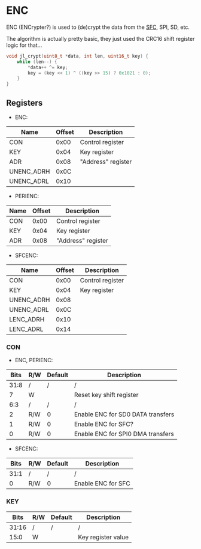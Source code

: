 # ENC

ENC (ENCrypter?) is used to (de)crypt the data from the [SFC](sfc.md), SPI, SD, etc.

The algorithm is actually pretty basic, they just used the CRC16 shift register logic for that...

```c
void jl_crypt(uint8_t *data, int len, uint16_t key) {
    while (len--) {
        *data++ ^= key;
        key = (key << 1) ^ ((key >> 15) ? 0x1021 : 0);
    }
}
```

## Registers

- ENC:

| Name       | Offset | Description        |
|------------|--------|--------------------|
| CON        | 0x00   | Control register   |
| KEY        | 0x04   | Key register       |
| ADR        | 0x08   | "Address" register |
| UNENC_ADRH | 0x0C   |                    |
| UNENC_ADRL | 0x10   |                    |

- PERIENC:

| Name     | Offset | Description        |
|----------|--------|--------------------|
| CON      | 0x00   | Control register   |
| KEY      | 0x04   | Key register       |
| ADR      | 0x08   | "Address" register |

- SFCENC:

| Name       | Offset | Description        |
|------------|--------|--------------------|
| CON        | 0x00   | Control register   |
| KEY        | 0x04   | Key register       |
| UNENC_ADRH | 0x08   |                    |
| UNENC_ADRL | 0x0C   |                    |
| LENC_ADRH  | 0x10   |                    |
| LENC_ADRL  | 0x14   |                    |

### CON

- ENC, PERIENC:

| Bits  | R/W | Default | Description                                          |
|-------|-----|---------|------------------------------------------------------|
| 31:8  | /   | /       | /                                                    |
| 7     | W   |         | Reset key shift register                             |
| 6:3   | /   | /       | /                                                    |
| 2     | R/W | 0       | Enable ENC for SD0 DATA transfers                    |
| 1     | R/W | 0       | Enable ENC for SFC?                                  |
| 0     | R/W | 0       | Enable ENC for SPI0 DMA transfers                    |

- SFCENC:

| Bits  | R/W | Default | Description                                          |
|-------|-----|---------|------------------------------------------------------|
| 31:1  | /   | /       | /                                                    |
| 0     | R/W | 0       | Enable ENC for SFC                                   |

### KEY

| Bits  | R/W | Default | Description                                          |
|-------|-----|---------|------------------------------------------------------|
| 31:16 | /   | /       | /                                                    |
| 15:0  | W   |         | Key register value                                   |

